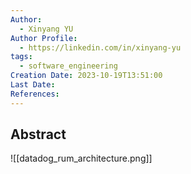 ```yaml
---
Author:
  - Xinyang YU
Author Profile:
  - https://linkedin.com/in/xinyang-yu
tags:
  - software_engineering
Creation Date: 2023-10-19T13:51:00
Last Date: 
References:
---
```

## Abstract
![[datadog_rum_architecture.png]]